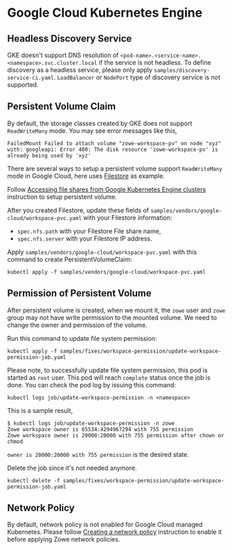 # Google Cloud Kubernetes Engine

## Headless Discovery Service

GKE doesn't support DNS resolution of `<pod-name>.<service-name>.<namespace>.svc.cluster.local` if the service is not headless. To define discovery as a headless service, please only apply `samples/discovery-service-ci.yaml`. `LoadBalancer` or `NodePort` type of discovery service is not supported.

## Persistent Volume Claim

By default, the storage classes created by GKE does not support `ReadWriteMany` mode. You may see error messages like this,

```
FailedMount Failed to attach volume "zowe-workspace-pv" on node "xyz" with: googleapi: Error 400: The disk resource 'zowe-workspace-pv' is already being used by 'xyz'
```

There are several ways to setup a persistent volume support `ReadWriteMany` mode in Google Cloud, here uses [Filestore](https://cloud.google.com/filestore) as example.

Follow [Accessing file shares from Google Kubernetes Engine clusters](https://cloud.google.com/filestore/docs/accessing-fileshares) instruction to setup persistent volume.

After you created Filestore, update these fields of `samples/vendors/google-cloud/workspace-pvc.yaml` with your Filestore information:

- `spec.nfs.path` with your Filestore File share name,
- `spec.nfs.server` with your Filestore IP address.

Apply `samples/vendors/google-cloud/workspace-pvc.yaml` with this command to create PersistentVolumeClaim:

```
kubectl apply -f samples/vendors/google-cloud/workspace-pvc.yaml
```

## Permission of Persistent Volume

After persistent volume is created, when we mount it, the `zowe` user and `zowe` group may not have write permission to the mounted volume. We need to change the owner and permission of the volume.

Run this command to update file system permission:

```
kubectl apply -f samples/fixes/workspace-permission/update-workspace-permission-job.yaml
```

Please note, to successfully update file system permission, this pod is started as `root` user. This pod will reach `complete` status once the job is done. You can check the pod log by issuing this command:

```
kubectl logs job/update-workspace-permission -n <namespace>
```

This is a sample result,

```
$ kubectl logs job/update-workspace-permission -n zowe
Zowe workspace owner is 65534:4294967294 with 755 permission
Zowe workspace owner is 20000:20000 with 755 permission after chown or chmod
```

`owner is 20000:20000 with 755 permission` is the desired state.

Delete the job since it's not needed anymore.

```
kubectl delete -f samples/fixes/workspace-permission/update-workspace-permission-job.yaml
```

## Network Policy

By default, network policy is not enabled for Google Cloud managed Kubernetes. Please follow [Creating a network policy](https://cloud.google.com/kubernetes-engine/docs/how-to/network-policy) instruction to enable it before applying Zowe network policies.
